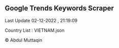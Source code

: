 

## Google Trends Keywords Scraper 
 
Last Update 02-12-2022 , 21:19:09

Country List :
VIETNAM.json



© Abdul Muttaqin 
